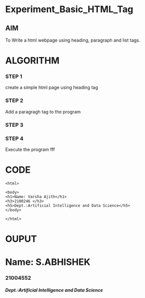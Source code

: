 # Experiment_Basic_HTML_Tag

## AIM
To Write a html webpage using heading, paragraph and list tags.

# ALGORITHM
### STEP 1
create a simple html page using heading tag
### STEP 2
Add a paragragh tag to the program
### STEP 3

### STEP 4
Execute the program fff

# CODE
~~~<!DOCTYPE html>
<html>

<body>
<h1>Name: Varsha Ajith</h1>
<h3>2100246 </h3>
<h5>Dept.:Artificial Intelligence and Data Science</h5>
</body>

</html>
~~~
# OUPUT
<html>
<body>
<h1>Name: S.ABHISHEK</h1>
<h3>21004552</h3>
<h5>Dept.:Artificial Intelligence and Data Science</h5>
</body>
</html>
